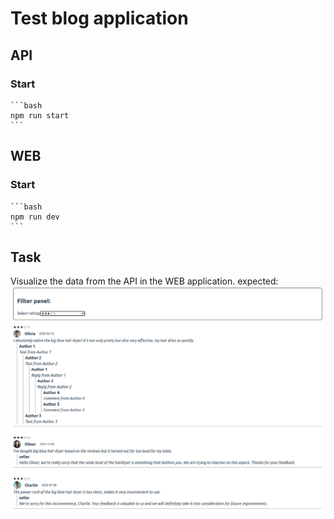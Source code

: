 # Test blog application

## API

### Start

    ```bash
    npm run start
    ```

## WEB

### Start

    ```bash
    npm run dev
    ```

## Task

Visualize the data from the API in the WEB application.
expected:
![Blog](./example-view.png)